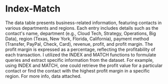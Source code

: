 # Index-Match

The data table presents business-related information, featuring contacts in various departments and regions. Each entry includes details such as the contact's name, department (e.g., Cloud Tech, Strategy, Operations, Big Data), region (Texas, New York, Florida, California), payment method (Transfer, PayPal, Check, Card), revenue, profit, and profit margin. The profit margin is expressed as a percentage, reflecting the profitability of each transaction. I utilized the INDEX and MATCH functions to formulate queries and extract specific information from the dataset. For example, using INDEX and MATCH, one could retrieve the profit value for a particular contact or find the contact with the highest profit margin in a specific region. For more info, data attached.
